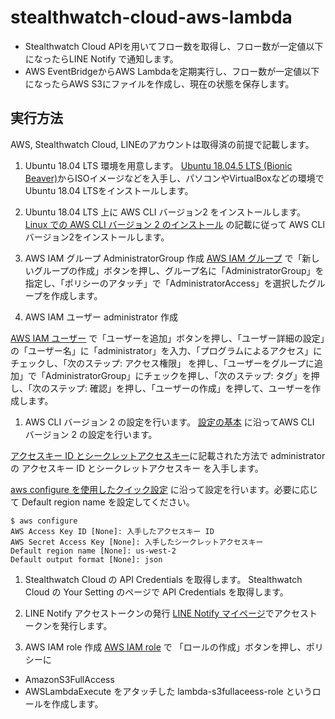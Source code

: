 # stealthwatch-cloud-aws-lambda

* Stealthwatch Cloud APIを用いてフロー数を取得し、フロー数が一定値以下になったらLINE Notify で通知します。
* AWS EventBridgeからAWS Lambdaを定期実行し、フロー数が一定値以下になったらAWS S3にファイルを作成し、現在の状態を保存します。

## 実行方法
AWS, Stealthwatch Cloud, LINEのアカウントは取得済の前提で記載します。

1. Ubuntu 18.04 LTS 環境を用意します。
[Ubuntu 18.04.5 LTS (Bionic Beaver)](https://releases.ubuntu.com/18.04.5/)からISOイメージなどを入手し、パソコンやVirtualBoxなどの環境でUbuntu 18.04 LTSをインストールします。

1. Ubuntu 18.04 LTS 上に AWS CLI バージョン2 をインストールします。
[Linux での AWS CLI バージョン 2 のインストール](https://docs.aws.amazon.com/ja_jp/cli/latest/userguide/install-cliv2-linux.html) の記載に従って AWS CLI バージョン2をインストールします。

1. AWS IAM グループ AdministratorGroup 作成
[AWS IAM グループ](https://console.aws.amazon.com/iam/home#/groups) で「新しいグループの作成」ボタンを押し、グループ名に「AdministratorGroup」を指定し、「ポリシーのアタッチ」で「AdministratorAccess」を選択したグループを作成します。

1. AWS IAM ユーザー administrator 作成  

[AWS IAM ユーザー](https://console.aws.amazon.com/iam/home#/users) で「ユーザーを追加」ボタンを押し、「ユーザー詳細の設定」の「ユーザー名」に「administrator」を入力、「プログラムによるアクセス」にチェックし、「次のステップ: アクセス権限」
を押し、「ユーザーをグループに追加」で「AdministratorGroup」にチェックを押し、「次のステップ: タグ」を押し、「次のステップ: 確認」を押し、「ユーザーの作成」を押して、ユーザーを作成します。

1. AWS CLI バージョン 2 の設定を行います。
[設定の基本](https://docs.aws.amazon.com/ja_jp/cli/latest/userguide/cli-configure-quickstart.html) に沿ってAWS CLI バージョン 2 の設定を行います。

[アクセスキー ID とシークレットアクセスキー](https://docs.aws.amazon.com/ja_jp/cli/latest/userguide/cli-configure-quickstart.html#cli-configure-quickstart-creds)に記載された方法で administrator の アクセスキー ID とシークレットアクセスキー を入手します。

[aws configure を使用したクイック設定](https://docs.aws.amazon.com/ja_jp/cli/latest/userguide/cli-configure-quickstart.html#cli-configure-quickstart-config) に沿って設定を行います。必要に応じて Default region name を設定してください。

```
$ aws configure
AWS Access Key ID [None]: 入手したアクセスキー ID
AWS Secret Access Key [None]: 入手したシークレットアクセスキー
Default region name [None]: us-west-2
Default output format [None]: json
```

1. Stealthwatch Cloud の API Credentials を取得します。
Stealthwatch Cloud の Your Setting のページで API Credentials を取得します。

1. LINE Notify アクセストークンの発行
[LINE Notify マイページ](https://notify-bot.line.me/ja/)でアクセストークンを発行します。

1. AWS IAM role 作成
[AWS IAM role](https://console.aws.amazon.com/iam/home?#/roles) で
「ロールの作成」ボタンを押し、ポリシーに
* AmazonS3FullAccess
* AWSLambdaExecute
をアタッチした lambda-s3fullaceess-role というロールを作成します。
